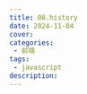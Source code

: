 ```yaml
---
title: 08.history
date: 2024-11-04
cover: 
categories:
 - 前端
tags:
 - javascript
description: 
---
```



